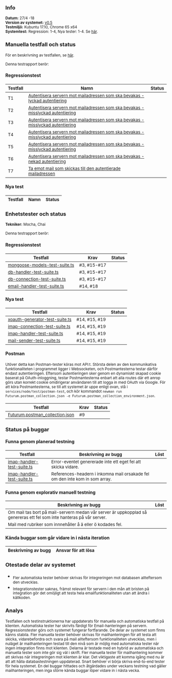 ### Info
<sub>**Datum:** 27/4 -18</sub>  
<sub>**Version av systemet:** [v0.5](https://github.com/1dv611-futurum-project/futurum-project/releases/tag/0.4)</sub>  
<sub>**Testmiljö:**  Kubuntu 17.10, Chrome 65 x64</sub>  
<sub>**Systemtest:** Regression: 1-4, Nya tester: 1-4. Se [här](https://github.com/1dv611-futurum-project/dokumentation/blob/master/inlämningar/elaboration/Testspecifikation.md).</sub>  

### Manuella testfall och status
<sub>För en beskrivning av testfallen, se [här](https://github.com/1dv611-futurum-project/dokumentation/blob/master/inlämningar/elaboration/Testspecifikation.md).</sub>    

<sub>Denna testrapport berör:</sub>

#### Regressionstest  

|<sub>Testfall</sub>|<sub>Namn</sub>|<sub>Status</sub>|
|----|--------|------------|
|<sub>T1</sub>|<sub>[Autentisera servern mot mailadressen som ska bevakas - lyckad autentiering](https://github.com/1dv611-futurum-project/dokumentation/blob/master/inlämningar/elaboration/Testspecifikation.md)</sub>|<sub><img src="https://upload.wikimedia.org/wikipedia/commons/thumb/5/50/Yes_Check_Circle.svg/2000px-Yes_Check_Circle.svg.png" width="15"></sub>|
|<sub>T2</sub>|<sub>[Autentisera servern mot mailadressen som ska bevakas - misslyckad autentiering](https://github.com/1dv611-futurum-project/dokumentation/blob/master/inlämningar/elaboration/Testspecifikation.md)</sub>|<sub><img src="https://upload.wikimedia.org/wikipedia/commons/thumb/5/50/Yes_Check_Circle.svg/2000px-Yes_Check_Circle.svg.png" width="15"></sub>|
|<sub>T3</sub>|<sub>[Autentisera servern mot mailadressen som ska bevakas - misslyckad autentiering](https://github.com/1dv611-futurum-project/dokumentation/blob/master/inlämningar/elaboration/Testspecifikation.md)</sub>|<sub><img src="https://upload.wikimedia.org/wikipedia/commons/thumb/5/50/Yes_Check_Circle.svg/2000px-Yes_Check_Circle.svg.png" width="15"></sub>|
|<sub>T4</sub>|<sub>[Autentisera servern mot mailadressen som ska bevakas - misslyckad autentiering](https://github.com/1dv611-futurum-project/dokumentation/blob/master/inlämningar/elaboration/Testspecifikation.md)</sub>|<sub><img src="https://upload.wikimedia.org/wikipedia/commons/thumb/5/50/Yes_Check_Circle.svg/2000px-Yes_Check_Circle.svg.png" width="15"></sub>|
|<sub>T5</sub>|<sub>[Autentisera servern mot mailadressen som ska bevakas - misslyckad autentiering](https://github.com/1dv611-futurum-project/dokumentation/blob/master/inlämningar/elaboration/Testspecifikation.md)</sub>|<sub><img src="https://upload.wikimedia.org/wikipedia/commons/thumb/5/50/Yes_Check_Circle.svg/2000px-Yes_Check_Circle.svg.png" width="15"></sub>|
|<sub>T6</sub>|<sub>[Autentisera servern mot mailadressen som ska bevakas - nekad autentiering](https://github.com/1dv611-futurum-project/dokumentation/blob/master/inlämningar/elaboration/Testspecifikation.md)</sub>|<sub><img src="https://upload.wikimedia.org/wikipedia/commons/thumb/5/50/Yes_Check_Circle.svg/2000px-Yes_Check_Circle.svg.png" width="15"></sub>|
|<sub>T7</sub>|<sub>[Ta emot mail som skickas till den autentierade mailadressen](https://github.com/1dv611-futurum-project/dokumentation/blob/master/inlämningar/elaboration/Testspecifikation.md)</sub>|<sub><img src="https://upload.wikimedia.org/wikipedia/commons/thumb/5/50/Yes_Check_Circle.svg/2000px-Yes_Check_Circle.svg.png" width="15"></sub>|

#### Nya test
|<sub>Testfall</sub>|<sub>Namn</sub>|<sub>Status</sub>|
|----|--------|------------|

### Enhetstester och status
<sub>**Tekniker:** Mocha, Chai </sub>  

<sub>Denna testrapport berör:</sub>

#### Regressionstest

|<sub>Testfall</sub>|<sub>Krav</sub>|<sub>Status</sub>|
|----|--------|------------|
|<sub>[mongoose-models-test-suite.ts](https://github.com/1dv611-futurum-project/futurum-project/blob/server/services/node/test/db-tests/mongoose-models-test-suite.ts)</sub>|<sub>#3, #15-#17</sub>|<sub><img src="https://upload.wikimedia.org/wikipedia/commons/thumb/5/50/Yes_Check_Circle.svg/2000px-Yes_Check_Circle.svg.png" width="15"></sub>|
|<sub>[db-handler-test-suite.ts](https://github.com/1dv611-futurum-project/futurum-project/blob/server/services/node/test/db-tests/db-handler-test-suite.ts)</sub>|<sub>#3, #15-#17</sub>|<sub><img src="https://upload.wikimedia.org/wikipedia/commons/thumb/5/50/Yes_Check_Circle.svg/2000px-Yes_Check_Circle.svg.png" width="15"></sub>|
|<sub>[db-connection-test-suite.ts](https://github.com/1dv611-futurum-project/futurum-project/blob/server/services/node/test/db-tests/db-connection-test-suite.ts)</sub>|<sub>#3, #15-#17</sub>|<sub><img src="https://upload.wikimedia.org/wikipedia/commons/thumb/5/50/Yes_Check_Circle.svg/2000px-Yes_Check_Circle.svg.png" width="15"></sub>|
|<sub>[email-handler-test-suite.ts](https://github.com/1dv611-futurum-project/futurum-project/blob/server/services/node/test/email-tests/email-handler-test-suite.ts)</sub>|<sub>#14, #18</sub>|<sub><img src="https://upload.wikimedia.org/wikipedia/commons/thumb/5/50/Yes_Check_Circle.svg/2000px-Yes_Check_Circle.svg.png" width="15"></sub>|

#### Nya test
|<sub>Testfall</sub>|<sub>Krav</sub>|<sub>Status</sub>|
|----|--------|------------|
|<sub>[xoauth-generator-test-suite.ts](https://github.com/1dv611-futurum-project/futurum-project/blob/server/services/node/test/email-tests/xoauth-generator-test-suite.ts)</sub>|<sub>#14, #15, #19</sub>|<sub><img src="https://upload.wikimedia.org/wikipedia/commons/thumb/5/50/Yes_Check_Circle.svg/2000px-Yes_Check_Circle.svg.png" width="15"></sub>|
|<sub>[imap-connection-test-suite.ts](https://github.com/1dv611-futurum-project/futurum-project/blob/server/services/node/test/email-tests/imap-connection-test-suite.ts)</sub>|<sub>#14, #15, #19</sub>|<sub><img src="https://upload.wikimedia.org/wikipedia/commons/thumb/5/50/Yes_Check_Circle.svg/2000px-Yes_Check_Circle.svg.png" width="15"></sub>|
|<sub>[imap-handler-test-suite.ts](https://github.com/1dv611-futurum-project/futurum-project/blob/server/services/node/test/email-tests/imap-handler-test-suite.ts)</sub>|<sub>#14, #15, #19</sub>|<sub><img src="https://upload.wikimedia.org/wikipedia/commons/thumb/5/50/Yes_Check_Circle.svg/2000px-Yes_Check_Circle.svg.png" width="15"></sub>|
|<sub>[mail-sender-test-suite.ts](https://github.com/1dv611-futurum-project/futurum-project/blob/server/services/node/test/email-tests/mail-sender-test-suite.ts)</sub>|<sub>#14, #15, #19</sub>|<sub><img src="https://upload.wikimedia.org/wikipedia/commons/thumb/5/50/Yes_Check_Circle.svg/2000px-Yes_Check_Circle.svg.png" width="15"></sub>|

#### Postman

<sub>Utöver detta kan Postman-tester köras mot API:t. Största delen av den kommunikativa funktionaliteten i programmet ligger i Websocketen, och Postmantesterna testar därför endast autentieringen. Eftersom autentieringen sker genom en dynamiskt skapad cookie baserat på OAuth-inloggning, testar Postmantesterna enbart att alla routes där ett anrop görs utan korrekt cookie omdirigerar användaren till att logga in med OAuth via Google. För att köra Postmantesterna, se till att systemet är uppe enligt ovan, stå i `services/node/test/postman-test`, och kör kommandot `newman run Futurum.postman_collection.json -e Futurum.postman_collection_environment.json`.</sub>

|<sub>Testfall</sub>|<sub>Krav</sub>|<sub>Status</sub>|
|----|--------|------------|
|<sub>[Futurum.postman_collection.json](https://github.com/1dv611-futurum-project/futurum-project/blob/server/services/node/test/postman-tests/Futurum.postman_collection.json)</sub>|<sub>#9</sub>|<sub><img src="https://upload.wikimedia.org/wikipedia/commons/thumb/5/50/Yes_Check_Circle.svg/2000px-Yes_Check_Circle.svg.png" width="15"></sub>|

### Status på buggar
#### Funna genom planerad testning
|<sub>Testfall</sub>|<sub>Beskrivning av bugg</sub>|<sub>Löst</sub>|
|----|--------|------------|
|<sub>[imap-handler-test-suite.ts](https://github.com/1dv611-futurum-project/futurum-project/blob/server/services/node/test/email-tests/imap-handler-test-suite.ts)</sub>|<sub>Error-eventet genererade inte ett eget fel att skicka vidare.</sub>|<sub><img src="https://upload.wikimedia.org/wikipedia/commons/thumb/5/50/Yes_Check_Circle.svg/2000px-Yes_Check_Circle.svg.png" width="15"></sub>|
|<sub>[imap-handler-test-suite.ts](https://github.com/1dv611-futurum-project/futurum-project/blob/server/services/node/test/email-tests/imap-handler-test-suite.ts)</sub>|<sub>References-headern i inkomna mail orsakade fel om den inte kom in som array.</sub>|<sub><img src="https://upload.wikimedia.org/wikipedia/commons/thumb/5/50/Yes_Check_Circle.svg/2000px-Yes_Check_Circle.svg.png" width="15"></sub>|

#### Funna genom explorativ manuell testning
|<sub>Beskrivning av bugg</sub>|<sub>Löst</sub>|
|--------|------------|
|<sub>Om mail tas bort på mail-servern medan vår server är uppkopplad så genereras ett fel som inte hanteras på vår server.</sub>|<sub><img src="https://upload.wikimedia.org/wikipedia/commons/thumb/5/50/Yes_Check_Circle.svg/2000px-Yes_Check_Circle.svg.png" width="15"></sub>|
|<sub>Mail med rubriker som innnehåller å ä eller ö kodades fel.</sub>|<sub><img src="https://upload.wikimedia.org/wikipedia/commons/thumb/5/50/Yes_Check_Circle.svg/2000px-Yes_Check_Circle.svg.png" width="15"></sub>|

#### Kända buggar som går vidare in i nästa iteration
|<sub>Beskrivning av bugg</sub>|<sub>Ansvar för att lösa</sub>|
|--------|------------|

### Otestade delar av systemet
* <sub>Fler automatiska tester behöver skrivas för integreringen mot databasen allteftersom den utvecklas.</sub>  
* <sub>Integrationstester saknas, främst relevant för servern i den mån att bristen på integration gör det omöjligt att testa hela emailfunktionaliteten utan att ändra i källkoden.</sub>

### Analys
<sub>Testfallen och testinstruktionerna har uppdaterats för manuella och automatiska testfall på klienten. Automatiska tester har skrivits färdigt för Email-hanteringen på servern. Regressionstester görs och systemet fungerar fortfarande. De delar av systemet som finns känns stabila. Fler manuella tester behöver skrivas för mailhanteringen för att testa att skicka, vidarebefordra och svara på mail allteftersom funktionaliteten utvecklas, men i nuläget är mailhanteringen testad till den nivå som är möjlig med automatiska tester när ingen integration finns mot klienten. Delarna är testade med en hybrid av automatiska och manuella tester som inte gör sig väl i skrift. Fler manuella tester för mailhantering kommer att skrivas när integreringen mot klienten är klar. Det viktigaste att komma igång med nu är att att hålla databastestningen uppdaterad. Snart behöver vi börja skriva end-to-end tester för hela systemet. En del buggar hittades och åtgärdades under veckans testning vad gäller mailhanteringen, men inga större kända buggar löper vidare in i nästa vecka.</sub>
